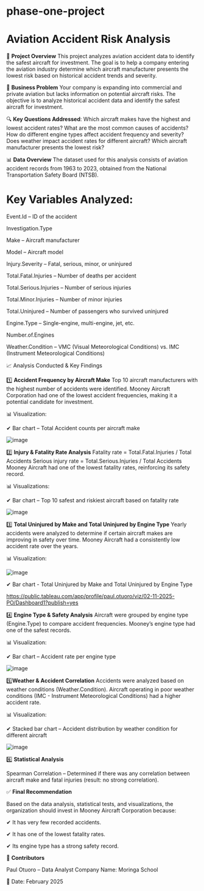# phase-one-project
# Aviation Accident Risk Analysis

📌 **Project Overview**
This project analyzes aviation accident data to identify the safest aircraft for investment. The goal is to help a company entering the aviation industry determine 
which aircraft manufacturer presents the lowest risk based on historical accident trends and severity.

💼 **Business Problem**
Your company is expanding into commercial and private aviation but lacks information on potential aircraft risks. The objective is to analyze historical accident data and identify the safest aircraft for investment.

🔍 **Key Questions Addressed**:
Which aircraft makes have the highest and lowest accident rates?
What are the most common causes of accidents?
How do different engine types affect accident frequency and severity?
Does weather impact accident rates for different aircraft?
Which aircraft manufacturer presents the lowest risk?

📊 **Data Overview**
The dataset used for this analysis consists of aviation accident records from 1963 to 2023, obtained from the National Transportation Safety Board (NTSB).

# Key Variables Analyzed:

Event.Id – ID of the accident

Investigation.Type

Make – Aircraft manufacturer

Model – Aircraft model

Injury.Severity – Fatal, serious, minor, or uninjured

Total.Fatal.Injuries – Number of deaths per accident

Total.Serious.Injuries – Number of serious injuries

Total.Minor.Injuries – Number of minor injuries

Total.Uninjured – Number of passengers who survived uninjured

Engine.Type – Single-engine, multi-engine, jet, etc.

Number.of.Engines

Weather.Condition – VMC (Visual Meteorological Conditions) vs. IMC (Instrument Meteorological Conditions)

📈 Analysis Conducted & Key Findings

1️⃣ **Accident Frequency by Aircraft Make**
Top 10 aircraft manufacturers with the highest number of accidents were identified.
Mooney Aircraft Corporation had one of the lowest accident frequencies, making it a potential candidate for investment.

📊 Visualization:

✔ Bar chart –  Total Accident counts per aircraft make

![image](https://github.com/user-attachments/assets/ae5d76a8-fded-4247-a09d-dd01b67bbb25)


2️⃣ **Injury & Fatality Rate Analysis**
Fatality rate = Total.Fatal.Injuries / Total Accidents
Serious injury rate = Total.Serious.Injuries / Total Accidents
Mooney Aircraft had one of the lowest fatality rates, reinforcing its safety record.

📊 Visualizations:

✔ Bar chart – Top 10 safest and riskiest aircraft based on fatality rate

![image](https://github.com/user-attachments/assets/ec0f8076-f84c-405a-8eab-49f8ba833bda)


3️⃣ **Total Uninjured by Make and Total Uninjured by Engine Type**
Yearly accidents were analyzed to determine if certain aircraft makes are improving in safety over time.
Mooney Aircraft had a consistently low accident rate over the years.

📊 Visualization:

![image](https://github.com/user-attachments/assets/6763569c-37af-4f64-8d2f-c46d5d8d2256)


✔ Bar chart - Total Uninjured by Make and Total Uninjured by Engine Type

https://public.tableau.com/app/profile/paul.otuoro/viz/02-11-2025-PO/Dashboard1?publish=yes

4️⃣ **Engine Type & Safety Analysis**
Aircraft were grouped by engine type (Engine.Type) to compare accident frequencies.
Mooney’s engine type had one of the safest records.

📊 Visualization:

✔ Bar chart – Accident rate per engine type

![image](https://github.com/user-attachments/assets/823a97fd-ef08-49e1-b78e-b7573c4d5a40)


5️⃣**Weather & Accident Correlation**
Accidents were analyzed based on weather conditions (Weather.Condition).
Aircraft operating in poor weather conditions (IMC - Instrument Meteorological Conditions) had a higher accident rate.

📊 Visualization:

✔ Stacked bar chart – Accident distribution by weather condition for different aircraft

![image](https://github.com/user-attachments/assets/07cef1f8-b0ca-42ca-934f-24186d03398e)


6️⃣ **Statistical Analysis**

Spearman Correlation – Determined if there was any correlation between aircraft make and fatal injuries (result: no strong correlation).

✅ **Final Recommendation**

Based on the data analysis, statistical tests, and visualizations, the organization should invest in Mooney Aircraft Corporation because:

✔ It has very few recorded accidents.

✔ It has one of the lowest fatality rates.

✔ Its engine type has a strong safety record.

👥 **Contributors**

Paul Otuoro – Data Analyst
Company Name: Moringa School

📅 Date: February 2025
